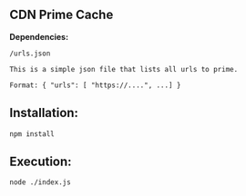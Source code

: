 CDN Prime Cache
-


**Dependencies:**

	/urls.json

	This is a simple json file that lists all urls to prime.

	Format: { "urls": [ "https://....", ...] }

**Installation:**
-

	npm install


**Execution:**
-

	node ./index.js